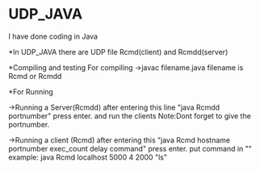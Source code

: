 # UDP_JAVA
I have done coding in Java

*In UDP_JAVA
there are UDP file Rcmd(client) and Rcmdd(server)


*Compiling and testing
 For compiling
->javac filename.java
filename is Rcmd or Rcmdd

*For Running

->Running a Server(Rcmdd)
after entering this line "java Rcmdd portnumber" press enter.
and run the clients
Note:Dont forget to give the portnumber.


->Running a client (Rcmd)
after entering this "java Rcmd hostname portnumber exec_count delay command" press enter.
  put command in "" example:  java Rcmd localhost 5000 4 2000 "ls"


